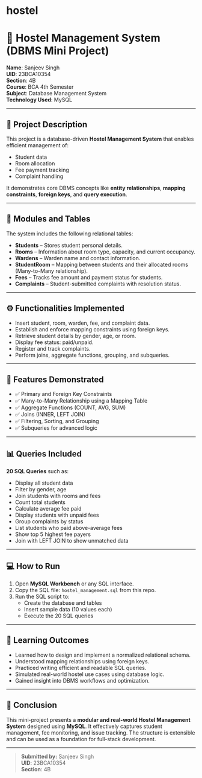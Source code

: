 # hostel

# 🏨 Hostel Management System (DBMS Mini Project)

**Name**: Sanjeev Singh  
**UID**: 23BCA10354  
**Section**: 4B  
**Course**: BCA 4th Semester  
**Subject**: Database Management System  
**Technology Used**: MySQL

---

## 📌 Project Description

This project is a database-driven **Hostel Management System** that enables efficient management of:

- Student data
- Room allocation
- Fee payment tracking
- Complaint handling

It demonstrates core DBMS concepts like **entity relationships**, **mapping constraints**, **foreign keys**, and **query execution**.

---

## 🧱 Modules and Tables

The system includes the following relational tables:

- **Students** – Stores student personal details.
- **Rooms** – Information about room type, capacity, and current occupancy.
- **Wardens** – Warden name and contact information.
- **StudentRoom** – Mapping between students and their allocated rooms (Many-to-Many relationship).
- **Fees** – Tracks fee amount and payment status for students.
- **Complaints** – Student-submitted complaints with resolution status.

---

## ⚙️ Functionalities Implemented

- Insert student, room, warden, fee, and complaint data.
- Establish and enforce mapping constraints using foreign keys.
- Retrieve student details by gender, age, or room.
- Display fee status: paid/unpaid.
- Register and track complaints.
- Perform joins, aggregate functions, grouping, and subqueries.

---

## 🧾 Features Demonstrated

- ✅ Primary and Foreign Key Constraints  
- ✅ Many-to-Many Relationship using a Mapping Table  
- ✅ Aggregate Functions (COUNT, AVG, SUM)  
- ✅ Joins (INNER, LEFT JOIN)  
- ✅ Filtering, Sorting, and Grouping  
- ✅ Subqueries for advanced logic

---

## 📊 Queries Included

**20 SQL Queries** such as:

- Display all student data  
- Filter by gender, age  
- Join students with rooms and fees  
- Count total students  
- Calculate average fee paid  
- Display students with unpaid fees  
- Group complaints by status  
- List students who paid above-average fees  
- Show top 5 highest fee payers  
- Join with LEFT JOIN to show unmatched data  

---

## 💻 How to Run

1. Open **MySQL Workbench** or any SQL interface.
2. Copy the SQL file: `hostel_management.sql` from this repo.
3. Run the SQL script to:
   - Create the database and tables
   - Insert sample data (10 values each)
   - Execute the 20 SQL queries

---

## 🎯 Learning Outcomes

- Learned how to design and implement a normalized relational schema.
- Understood mapping relationships using foreign keys.
- Practiced writing efficient and readable SQL queries.
- Simulated real-world hostel use cases using database logic.
- Gained insight into DBMS workflows and optimization.

---

## 📝 Conclusion

This mini-project presents a **modular and real-world Hostel Management System** designed using **MySQL**. It effectively captures student management, fee monitoring, and issue tracking. The structure is extensible and can be used as a foundation for full-stack development.

---

> **Submitted by:** Sanjeev Singh  
> **UID**: 23BCA10354  
> **Section**: 4B  
